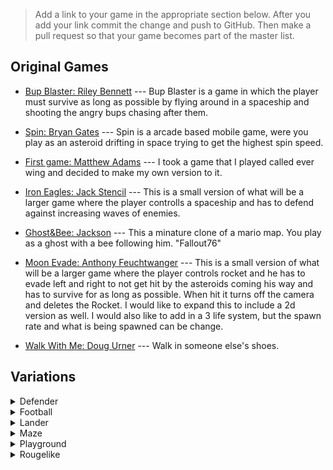 >Add a link to your game in the appropriate section below. After you add your link commit the change and push to GitHub. Then make a pull request so that your game becomes part of the master list.

## Original Games

  * [Bup Blaster: Riley Bennett](https://RileyBennett.github.io/BupBlaster/index.html) --- Bup Blaster is a game in which the player must survive as long as possible by flying around in a spaceship and shooting the angry bups chasing after them.

  * [Spin: Bryan Gates](https://revo1utionn.github.io/GameSpin/index.html) --- Spin is a arcade based mobile game, were you play as an asteroid drifting in space trying to get the highest spin speed.

  * [First game: Matthew Adams](https://adam1354.github.io/FirstGame/index.html) --- I took a game that I played called ever wing and decided to make my own version to it.

  * [Iron Eagles: Jack Stencil]() --- This is a small version of what will be a larger game where the player controlls a spaceship and has to defend against increasing waves of enemies.
  
  * [Ghost&Bee: Jackson]() --- This a minature clone of a mario map. You play as a ghost with a bee following him. "Fallout76"

  * [Moon Evade: Anthony Feuchtwanger](https://github.com/Buddy312/Adv-Game-Final/) --- This is a small version of what will be a larger game where the player controls rocket and he has to evade left and right to not get hit by the asteroids coming his way and has to survive for as long as possible. When hit it turns off the camera and deletes the Rocket. I would like to expand this to include a 2d version as well. I would also like to add in a 3 life system, but the spawn rate and what is being spawned can be change.

* [Walk With Me: Doug Urner](Games/WalkWithMe/index.html) --- Walk in someone else's shoes.
  

## Variations

<details>
  <summary markdown="span">
    Defender
  </summary>
  
  * [Defender: Doug Urner](https://douglasurner.github.io/prototypes/Defender/index.html) --- I modified this game to use the night sky background, I thought that that would look better with the laser. The next thing I want to fix is the way the game ends.
  
  * [Defender: Matthew Kincaid](https://github.com/Matthew-Kincaid/Matthew-Kincaid.github.io) --- I changed the creation rate for the cannon from 0.4 to 0.25. The next thing i did was change the rotation spped of the player from 25 to 40. Finally I made changed the winner score from 5 to 25. 
  
  " [Maze:Orlando Trejo](https://xXOrlandoTrejoXx.github.io/WebGL/index.html) --- describe the game
</details>

<details>
  <summary markdown="span">
    Football
  </summary>
  
* [Football: Hayden Robinson](https://unwantedgamemaker.github.io/Football/index.html) --- I fixed the bugs and changed the playing fiel to make it harder.

* [Football: Kaleb Carbone](FailFasterStudios.github.io") --- I did a bug fix with the goals, and how if you run in to them they add a point. I fixed that and made the game a bit harder and entertaining!

</details>

<details>
  <summary markdown="span">
    Lander
  </summary>
    
 * [Lander: Andrew Mattucci](https://andrewmattucci.github.io/Final/index.html) --- I changed a few minor things having to do with rotation and speed of the player. 

 * [Lander: Liam Pratt](https://CaptainLeemo.github.io/buiuld/index.html) --- In "Lander", you have to move a space ship from one point to another. There are obstacles blocking the end point, so it isn't as easy as it sounds.
 
 * [Lander: Alex Young](young0904.github.io lander) --- i changed the speed of the ship so that is it more easier to move around the play area.
 
 * [Lander: Isaiah Montez](https://isaiahmontez.github.io/Lander/index.html)--- work on the controls

</details>

<details>
  <summary markdown="span">
    Maze
  </summary>
  
</details>

<details>
  <summary markdown="span">
    Playground
  </summary>
  
</details>

<details>
  <summary markdown="span">
    Rougelike
  </summary>
  
  * [Rougelike: Heaven Mize](https://myzer0soul0902.github.io/GameBuild/index.html) --- I'm planning on editing Rougelike to have a proper ending.
  
  * [Rougelike: Doug Urner]() --- Working on adding a second level.
  

